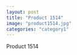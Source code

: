 ```yaml
---
layout: post
title: "Product 1514"
image: "product1514.jpg"
categories: "category1"
---
```

Product 1514
